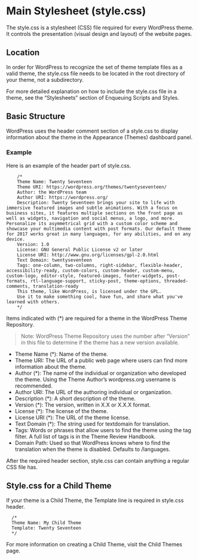 # Main Stylesheet (style.css)

The style.css is a stylesheet (CSS) file required for every WordPress theme. It controls the presentation (visual design and layout) of the website pages.

## Location

In order for WordPress to recognize the set of theme template files as a valid theme, the style.css file needs to be located in the root directory of your theme, not a subdirectory.

For more detailed explanation on how to include the style.css file in a theme, see the “Stylesheets” section of Enqueuing Scripts and Styles.

## Basic Structure

WordPress uses the header comment section of a style.css to display information about the theme in the Appearance (Themes) dashboard panel.

### Example

Here is an example of the header part of style.css.

        /*
        Theme Name: Twenty Seventeen
        Theme URI: https://wordpress.org/themes/twentyseventeen/
        Author: the WordPress team
        Author URI: https://wordpress.org/
        Description: Twenty Seventeen brings your site to life with immersive featured images and subtle animations. With a focus on business sites, it features multiple sections on the front page as well as widgets, navigation and social menus, a logo, and more. Personalize its asymmetrical grid with a custom color scheme and showcase your multimedia content with post formats. Our default theme for 2017 works great in many languages, for any abilities, and on any device.
        Version: 1.0
        License: GNU General Public License v2 or later
        License URI: http://www.gnu.org/licenses/gpl-2.0.html
        Text Domain: twentyseventeen
        Tags: one-column, two-columns, right-sidebar, flexible-header, accessibility-ready, custom-colors, custom-header, custom-menu, custom-logo, editor-style, featured-images, footer-widgets, post-formats, rtl-language-support, sticky-post, theme-options, threaded-comments, translation-ready
        This theme, like WordPress, is licensed under the GPL.
        Use it to make something cool, have fun, and share what you've learned with others.
        */

Items indicated with (*) are required for a theme in the WordPress Theme Repository.

> Note: WordPress Theme Repository uses the number after “Version” in this file to determine if the theme has a new version available.

* Theme Name (*): Name of the theme.
* Theme URI: The URL of a public web page where users can find more information about the theme.
* Author (*): The name of the individual or organization who developed the theme. Using the Theme Author’s wordpress.org username is recommended.
* Author URI: The URL of the authoring individual or organization.
* Description (*): A short description of the theme.
* Version (*): The version, written in X.X or X.X.X format.
* License (*): The license of the theme.
* License URI (*): The URL of the theme license.
* Text Domain (*): The string used for textdomain for translation.
* Tags: Words or phrases that allow users to find the theme using the tag filter. A full list of tags is in the Theme Review Handbook.
* Domain Path: Used so that WordPress knows where to find the translation when the theme is disabled. Defaults to /languages.

After the required header section, style.css can contain anything a regular CSS file has.

## Style.css for a Child Theme

If your theme is a Child Theme, the Template line is required in style.css header.

      /*
      Theme Name: My Child Theme
      Template: Twenty Seventeen
      */

For more information on creating a Child Theme, visit the Child Themes page.
